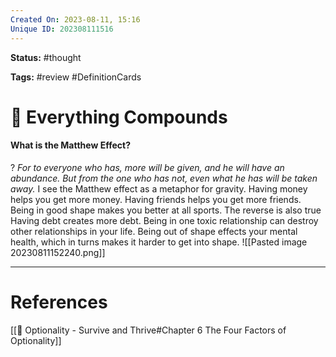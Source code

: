 ```yaml
---
Created On: 2023-08-11, 15:16
Unique ID: 202308111516
---
```

**Status:** #thought 

**Tags:** #review #DefinitionCards 

# 📶 Everything Compounds

#### What is the Matthew Effect? 
?
*For to everyone who has, more will be given, and he will have an abundance. But from the one who has not, even what he has will be taken away.*
I see the Matthew effect as a metaphor for gravity. Having money helps you get more money. Having friends helps you get more friends. Being in good shape makes you better at all sports. 
The reverse is also true
Having debt creates more debt. Being in one toxic relationship can destroy other relationships in your life. Being out of shape effects your mental health, which in turns makes it harder to get into shape.
![[Pasted image 20230811152240.png]]


---
# References
[[📗 Optionality - Survive and Thrive#Chapter 6 The Four Factors of Optionality]]

